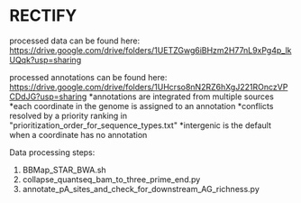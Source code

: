 # RECTIFY

processed data can be found here: https://drive.google.com/drive/folders/1UETZGwg6iBHzm2H77nL9xPg4p_lkUQqk?usp=sharing

processed annotations can be found here: https://drive.google.com/drive/folders/1UHcrso8nN2RZ6hXgJ221ROnczVPCDdJG?usp=sharing
*annotations are integrated from multiple sources
*each coordinate in the genome is assigned to an annotation
*conflicts resolved by a priority ranking in "prioritization_order_for_sequence_types.txt"
*intergenic is the default when a coordinate has no annotation

Data processing steps:

1) BBMap_STAR_BWA.sh
2) collapse_quantseq_bam_to_three_prime_end.py
3) annotate_pA_sites_and_check_for_downstream_AG_richness.py
